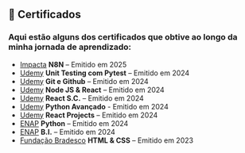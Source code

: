 ## 📜 Certificados

### Aqui estão alguns dos certificados que obtive ao longo da minha jornada de aprendizado:

- [Impacta](https://www.impacta.com.br) **N8N** – Emitido em 2025
- [Udemy](https://www.udemy.com/pt/?srsltid=AfmBOor8rhqphzbKYmWEvvg1rNpBafhDDnmbKgIea4H90xLw-PtUR4jS) **Unit Testing com Pytest** – Emitido em 2024
- [Udemy](https://www.udemy.com/pt/?srsltid=AfmBOor8rhqphzbKYmWEvvg1rNpBafhDDnmbKgIea4H90xLw-PtUR4jS) **Git e Github** – Emitido em 2024
- [Udemy](https://www.udemy.com/pt/?srsltid=AfmBOor8rhqphzbKYmWEvvg1rNpBafhDDnmbKgIea4H90xLw-PtUR4jS) **Node JS & React** –  Emitido em 2024
- [Udemy](https://www.udemy.com/pt/?srsltid=AfmBOor8rhqphzbKYmWEvvg1rNpBafhDDnmbKgIea4H90xLw-PtUR4jS) **React S.C.** – Emitido em 2024
- [Udemy](https://www.udemy.com/pt/?srsltid=AfmBOor8rhqphzbKYmWEvvg1rNpBafhDDnmbKgIea4H90xLw-PtUR4jS) **Python Avançado** - Emitido em 2024
- [Udemy](https://www.udemy.com/pt/?srsltid=AfmBOor8rhqphzbKYmWEvvg1rNpBafhDDnmbKgIea4H90xLw-PtUR4jS) **React Projects** – Emitido em 2024
- [ENAP](https://www.enap.gov.br) **Python** – Emitido em 2024
- [ENAP](https://www.enap.gov.br) **B.I.** – Emitido em 2024
- [Fundação Bradesco](https://www.ev.org.br) **HTML & CSS** – Emitido em 2023



